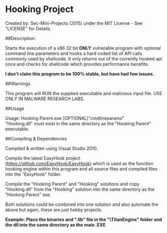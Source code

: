 # Hooking Project

Created by: Sec-Mini-Projects (2015) under the MIT License - See "LICENSE" for Details. 

##Description:

Starts the execution of a x86 32 bit **ONLY** vulnerable program with optional command line parameters and hooks a hard coded list of API calls commonly used by shellcode.  It only returns out of the currently hooked api once and checks for shellcode which provides performance benefits.

**I don't claim this program to be 100% stable, but have had few issues.**

##Warnings

This program will RUN the supplied executable and malicious input file. USE ONLY IN MALWARE RESEARCH LABS.

##Usage

Usage: Hooking Parent.exe <fullpath and name of program> [OPTIONAL]"cmdlineparams"<br>
"Hooking.dll" must exist in the same directory as the "Hooking Parent" executable.


##Compiling & Dependencies

Compiled & written using Visual Studio 2010.

Compile the latest EasyHook project (https://github.com/EasyHook/EasyHook) which is used as the function hooking engine within this program and all source files and compiled files into the "EasyHook" folder.

Compile the "Hooking Parent" and "Hooking" solutions and copy "Hooking.dll" from the "Hooking" solution into the same directory as the "Hooking Parent" exe.

Both solutions could be combined into one solution and also automate the above but again, these are just hobby projects.

**Example: Place the binaries and ".lib" file in the "<root>\TitanEngine\" folder and the dll into the same directory as the main .EXE**

